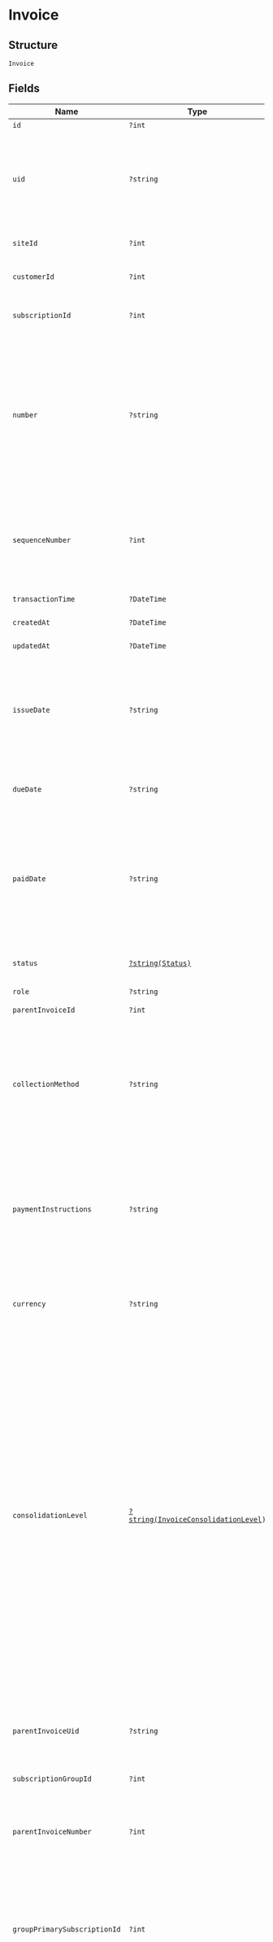 
# Invoice

## Structure

`Invoice`

## Fields

| Name | Type | Tags | Description | Getter | Setter |
|  --- | --- | --- | --- | --- | --- |
| `id` | `?int` | Optional | - | getId(): ?int | setId(?int id): void |
| `uid` | `?string` | Optional | Unique identifier for the invoice. It is generated automatically by Chargify and has the prefix "inv_" followed by alphanumeric characters. | getUid(): ?string | setUid(?string uid): void |
| `siteId` | `?int` | Optional | ID of the site to which the invoice belongs. | getSiteId(): ?int | setSiteId(?int siteId): void |
| `customerId` | `?int` | Optional | ID of the customer to which the invoice belongs. | getCustomerId(): ?int | setCustomerId(?int customerId): void |
| `subscriptionId` | `?int` | Optional | ID of the subscription that generated the invoice. | getSubscriptionId(): ?int | setSubscriptionId(?int subscriptionId): void |
| `number` | `?string` | Optional | A unique, identifying string that appears on the invoice and in places the invoice is referenced.<br><br>While the UID is long and not appropriate to show to customers, the number is usually shorter and consumable by the customer and the merchant alike. | getNumber(): ?string | setNumber(?string number): void |
| `sequenceNumber` | `?int` | Optional | A monotonically increasing number assigned to invoices as they are created.  This number is unique within a site and can be used to sort and order invoices. | getSequenceNumber(): ?int | setSequenceNumber(?int sequenceNumber): void |
| `transactionTime` | `?DateTime` | Optional | - | getTransactionTime(): ?\DateTime | setTransactionTime(?\DateTime transactionTime): void |
| `createdAt` | `?DateTime` | Optional | - | getCreatedAt(): ?\DateTime | setCreatedAt(?\DateTime createdAt): void |
| `updatedAt` | `?DateTime` | Optional | - | getUpdatedAt(): ?\DateTime | setUpdatedAt(?\DateTime updatedAt): void |
| `issueDate` | `?string` | Optional | Date the invoice was issued to the customer.  This is the date that the invoice was made available for payment.<br><br>The format is `"YYYY-MM-DD"`. | getIssueDate(): ?string | setIssueDate(?string issueDate): void |
| `dueDate` | `?string` | Optional | Date the invoice is due.<br><br>The format is `"YYYY-MM-DD"`. | getDueDate(): ?string | setDueDate(?string dueDate): void |
| `paidDate` | `?string` | Optional | Date the invoice became fully paid.<br><br>If partial payments are applied to the invoice, this date will not be present until payment has been made in full.<br><br>The format is `"YYYY-MM-DD"`. | getPaidDate(): ?string | setPaidDate(?string paidDate): void |
| `status` | [`?string(Status)`](../../doc/models/status.md) | Optional | The current status of the invoice. See [Invoice Statuses](https://chargify.zendesk.com/hc/en-us/articles/4407737494171#line-item-breakdowns) for more. | getStatus(): ?string | setStatus(?string status): void |
| `role` | `?string` | Optional | - | getRole(): ?string | setRole(?string role): void |
| `parentInvoiceId` | `?int` | Optional | - | getParentInvoiceId(): ?int | setParentInvoiceId(?int parentInvoiceId): void |
| `collectionMethod` | `?string` | Optional | The collection method of the invoice, which is either "automatic" (tried and retried on an existing payment method by Chargify) or "remittance" (payment must be remitted by the customer or keyed in by the merchant). | getCollectionMethod(): ?string | setCollectionMethod(?string collectionMethod): void |
| `paymentInstructions` | `?string` | Optional | A message that is printed on the invoice when it is marked for remittance collection. It is intended to describe to the customer how they may make payment, and is configured by the merchant. | getPaymentInstructions(): ?string | setPaymentInstructions(?string paymentInstructions): void |
| `currency` | `?string` | Optional | The ISO 4217 currency code (3 character string) representing the currency of invoice transaction. | getCurrency(): ?string | setCurrency(?string currency): void |
| `consolidationLevel` | [`?string(InvoiceConsolidationLevel)`](../../doc/models/invoice-consolidation-level.md) | Optional | Consolidation level of the invoice, which is applicable to invoice consolidation.  It will hold one of the following values:<br><br>* "none": A normal invoice with no consolidation.<br>* "child": An invoice segment which has been combined into a consolidated invoice.<br>* "parent": A consolidated invoice, whose contents are composed of invoice segments.<br><br>"Parent" invoices do not have lines of their own, but they have subtotals and totals which aggregate the member invoice segments.<br><br>See also the [invoice consolidation documentation](https://chargify.zendesk.com/hc/en-us/articles/4407746391835). | getConsolidationLevel(): ?string | setConsolidationLevel(?string consolidationLevel): void |
| `parentInvoiceUid` | `?string` | Optional | For invoices with `consolidation_level` of `child`, this specifies the UID of the parent (consolidated) invoice. | getParentInvoiceUid(): ?string | setParentInvoiceUid(?string parentInvoiceUid): void |
| `subscriptionGroupId` | `?int` | Optional | - | getSubscriptionGroupId(): ?int | setSubscriptionGroupId(?int subscriptionGroupId): void |
| `parentInvoiceNumber` | `?int` | Optional | For invoices with `consolidation_level` of `child`, this specifies the number of the parent (consolidated) invoice. | getParentInvoiceNumber(): ?int | setParentInvoiceNumber(?int parentInvoiceNumber): void |
| `groupPrimarySubscriptionId` | `?int` | Optional | For invoices with `consolidation_level` of `parent`, this specifies the ID of the subscription which was the primary subscription of the subscription group that generated the invoice. | getGroupPrimarySubscriptionId(): ?int | setGroupPrimarySubscriptionId(?int groupPrimarySubscriptionId): void |
| `productName` | `?string` | Optional | The name of the product subscribed when the invoice was generated. | getProductName(): ?string | setProductName(?string productName): void |
| `productFamilyName` | `?string` | Optional | The name of the product family subscribed when the invoice was generated. | getProductFamilyName(): ?string | setProductFamilyName(?string productFamilyName): void |
| `seller` | [`?InvoiceSeller`](../../doc/models/invoice-seller.md) | Optional | Information about the seller (merchant) listed on the masthead of the invoice. | getSeller(): ?InvoiceSeller | setSeller(?InvoiceSeller seller): void |
| `customer` | [`?InvoiceCustomer`](../../doc/models/invoice-customer.md) | Optional | Information about the customer who is owner or recipient the invoiced subscription. | getCustomer(): ?InvoiceCustomer | setCustomer(?InvoiceCustomer customer): void |
| `payer` | [`?InvoicePayer`](../../doc/models/invoice-payer.md) | Optional | - | getPayer(): ?InvoicePayer | setPayer(?InvoicePayer payer): void |
| `recipientEmails` | `?(string[])` | Optional | **Constraints**: *Maximum Items*: `5` | getRecipientEmails(): ?array | setRecipientEmails(?array recipientEmails): void |
| `netTerms` | `?int` | Optional | - | getNetTerms(): ?int | setNetTerms(?int netTerms): void |
| `memo` | `?string` | Optional | The memo printed on invoices of any collection type.  This message is in control of the merchant. | getMemo(): ?string | setMemo(?string memo): void |
| `billingAddress` | [`?InvoiceAddress`](../../doc/models/invoice-address.md) | Optional | The invoice billing address. | getBillingAddress(): ?InvoiceAddress | setBillingAddress(?InvoiceAddress billingAddress): void |
| `shippingAddress` | [`?InvoiceAddress`](../../doc/models/invoice-address.md) | Optional | The invoice shipping address. | getShippingAddress(): ?InvoiceAddress | setShippingAddress(?InvoiceAddress shippingAddress): void |
| `subtotalAmount` | `?string` | Optional | Subtotal of the invoice, which is the sum of all line items before discounts or taxes. | getSubtotalAmount(): ?string | setSubtotalAmount(?string subtotalAmount): void |
| `discountAmount` | `?string` | Optional | Total discount applied to the invoice. | getDiscountAmount(): ?string | setDiscountAmount(?string discountAmount): void |
| `taxAmount` | `?string` | Optional | Total tax on the invoice. | getTaxAmount(): ?string | setTaxAmount(?string taxAmount): void |
| `totalAmount` | `?string` | Optional | The invoice total, which is `subtotal_amount - discount_amount + tax_amount`.' | getTotalAmount(): ?string | setTotalAmount(?string totalAmount): void |
| `creditAmount` | `?string` | Optional | The amount of credit (from credit notes) applied to this invoice.<br><br>Credits offset the amount due from the customer. | getCreditAmount(): ?string | setCreditAmount(?string creditAmount): void |
| `refundAmount` | `?string` | Optional | - | getRefundAmount(): ?string | setRefundAmount(?string refundAmount): void |
| `paidAmount` | `?string` | Optional | The amount paid on the invoice by the customer. | getPaidAmount(): ?string | setPaidAmount(?string paidAmount): void |
| `dueAmount` | `?string` | Optional | Amount due on the invoice, which is `total_amount - credit_amount - paid_amount`. | getDueAmount(): ?string | setDueAmount(?string dueAmount): void |
| `lineItems` | [`?(InvoiceLineItem[])`](../../doc/models/invoice-line-item.md) | Optional | Line items on the invoice. | getLineItems(): ?array | setLineItems(?array lineItems): void |
| `discounts` | [`?(InvoiceDiscount[])`](../../doc/models/invoice-discount.md) | Optional | - | getDiscounts(): ?array | setDiscounts(?array discounts): void |
| `taxes` | [`?(InvoiceTax[])`](../../doc/models/invoice-tax.md) | Optional | - | getTaxes(): ?array | setTaxes(?array taxes): void |
| `credits` | [`?(InvoiceCredit[])`](../../doc/models/invoice-credit.md) | Optional | - | getCredits(): ?array | setCredits(?array credits): void |
| `refunds` | [`?(InvoiceRefund[])`](../../doc/models/invoice-refund.md) | Optional | - | getRefunds(): ?array | setRefunds(?array refunds): void |
| `payments` | [`?(InvoicePayment[])`](../../doc/models/invoice-payment.md) | Optional | - | getPayments(): ?array | setPayments(?array payments): void |
| `customFields` | [`?(InvoiceCustomField[])`](../../doc/models/invoice-custom-field.md) | Optional | - | getCustomFields(): ?array | setCustomFields(?array customFields): void |
| `displaySettings` | [`?InvoiceDisplaySettings`](../../doc/models/invoice-display-settings.md) | Optional | - | getDisplaySettings(): ?InvoiceDisplaySettings | setDisplaySettings(?InvoiceDisplaySettings displaySettings): void |
| `publicUrl` | `?string` | Optional | The public URL of the invoice | getPublicUrl(): ?string | setPublicUrl(?string publicUrl): void |
| `previousBalanceData` | [`?InvoicePreviousBalance`](../../doc/models/invoice-previous-balance.md) | Optional | - | getPreviousBalanceData(): ?InvoicePreviousBalance | setPreviousBalanceData(?InvoicePreviousBalance previousBalanceData): void |

## Example (as JSON)

```json
{
  "id": 252,
  "uid": "uid0",
  "site_id": 178,
  "customer_id": 34,
  "subscription_id": 106
}
```

